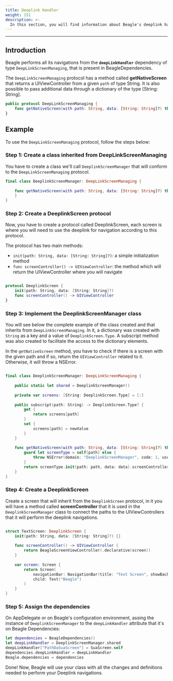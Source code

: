 ```yaml
---
title: Deeplink Handler
weight: 151
description: >-
  In this section, you will find information about Beagle's deeplink handler for iOS. 
---
```


---

## Introduction

Beagle performs all its navigations from the **`deepLinkHandler`** dependency of type `DeepLinkScreenManaging`, that is present in BeagleDependencies.

The `DeepLinkScreenManaging` protocol has a method called **getNativeScreen** that returns a UIViewController from a given `path` of type String. It is also possible to pass additional data through a dictionary of the type [String: String].

```swift
public protocol DeepLinkScreenManaging {
    func getNativeScreen(with path: String, data: [String: String]?) throws -> UIViewController
}
```

## **Example**

To use the `DeepLinkScreenManaging` protocol, follow the steps below:

### **Step 1: Create a class inherited from DeepLinkScreenManaging**

You have to create a class we'll call `DeeplinkScreenManager` that will conform to the `DeepLinkScreenManaging` protocol.

```swift
final class DeeplinkScreenManager: DeepLinkScreenManaging {
    
    func getNativeScreen(with path: String, data: [String: String]?) throws -> UIViewController {
    }
}
```

### **Step 2: Create a DeeplinkScreen protocol**

Now, you have to create a protocol called DeeplinkScreen, each screen is where you will need to use the deeplink for navigation according to this protocol.

The protocol has two main methods:

- `init(path: String, data: [String: String]?)`: a simple initialization method
- `func screenController() -> UIViewController`: the method which will return the UIViewController where you will navigate

```swift

protocol DeeplinkScreen {
    init(path: String, data: [String: String]?)
    func screenController() -> UIViewController
}
```

### **Step 3: Implement the DeeplinkScreenManager class**

You will see below the complete example of the class created and that inherits from `DeepLinkScreenManaging`. In it, a dictionary was created with `String` as a key and a value of `DeeplinkScreen.Type`. A subscript method was also created to facilitate the access to the dictionary elements.

In the `getNativeScreen` method, you have to check if there is a screen with the given path and if so, return the `UIViewController` related to it. Otherwise, it will throw a NSError.

```swift

final class DeeplinkScreenManager: DeepLinkScreenManaging {
    
    public static let shared = DeeplinkScreenManager()
    
    private var screens: [String: DeeplinkScreen.Type] = [:]
    
    public subscript(path: String) -> DeeplinkScreen.Type? {
        get {
            return screens[path]
        }
        set {
            screens[path] = newValue
        }
    }
    
    func getNativeScreen(with path: String, data: [String: String]?) throws -> UIViewController {
        guard let screenType = self[path] else {
            throw NSError(domain: "DeeplinkScreenManager", code: 1, userInfo: nil)
        }
        return screenType.init(path: path, data: data).screenController()
    }
}

```

### **Step 4: Create a DeeplinkScreen**

Create a screen that will inherit from the `DeeplinkScreen` protocol, in it you will have a method called **screenController** that it is used in the `DeeplinkScreenManager` class to connect the paths to the UIViewControllers that it will perform the deeplink navigations.

```swift

struct TextScreen: DeeplinkScreen {
    init(path: String, data: [String: String]?) {}
    
    func screenController() -> UIViewController {
        return BeagleScreenViewController(.declarative(screen))
    }
    
    var screen: Screen {
        return Screen(
            navigationBar: NavigationBar(title: "Text Screen", showBackButton: true),
            child: Text("Beagle")
        )
    }
}

```

### **Step 5: Assign the dependencies**

On AppDelegate or on Beagle's configuration environment, assing the instance of `DeeplinkScreenManager` to the `deepLinkHandler` attribute that it's on Beagle Dependencies:

```swift
let dependencies = BeagleDependencies()
let deepLinkHandler = DeeplinkScreenManager.shared
deepLinkHandler["PathDaSuaScreen"] = SuaScreen.self
dependencies.deepLinkHandler = deepLinkHandler
Beagle.dependencies = dependencies
```

Done! Now, Beagle will use your class with all the changes and definitions needed to perform your Deeplink navigations.